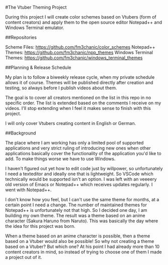 #The Vtuber Theming Project

During this project I will create color schemes based on Vtubers (form of content creators) and apply them to the open source editor Notepad++ and Windows Terminal emulator.

##Repositories

Scheme Files: https://github.com/fm3chanic/color_schemes
Notepad++ Themes: https://github.com/fm3chanic/npp_themes
Windows Terminal Themes: https://github.com/fm3chanic/windows_terminal_themes

##Planning & Release Schedule

My plan is to follow a biweekly release cycle, when my private schedule allows it of course. Themes will be published directly after creation and testing, so always before I publish videos about them.

The goal is to cover all creators mentioned on the list in this repo in no specific order. The list is extended based on the comments I receive on my videos. I'll stop extending when I feel it makes sense to finish with this project.

I will only cover Vtubers creating content in English or German.

##Background

The place where I am working has only a limited pool of supported applications and very strict ruling of introducing new ones when other applications basically cover the functionality of the application you'd like to add. To make things worse we have to use Windows.

I haven't figured out yet how to edit code just by willpower, so unfortunately I need a texteditor and ideally one that is lightweight. So VSCode which technically would be supported isn't an option. I was left with an veeeery old version of Emacs or Notepad++ which receives updates regularly. I went with Notepad++.

I don't know how you feel, but I can't use the same theme for months, at a certain point I need a change. The number of maintained themes for Notepad++ is unfortunately not that high. So I decided one day, I am building my own theme. The result was a theme based on an anime character (Sakura Haruno from Naruto). This was basically the day where the idea for this project was born.

When a theme based on an anime character is possible, then a theme based on a Vtuber would also be possible! So why not creating a theme based on a Vtuber? But which one? At his point I had already more than 10 content creators in mind, so instead of trying to choose one of them I made a project out of it.